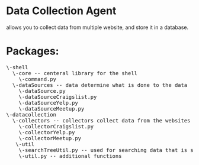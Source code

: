 # Data Collection Agent
allows you to collect data from multiple website, and store it in a database.


# Packages:
<pre>
\-shell 
  \-core -- centeral library for the shell
    \-command.py
  \-dataSources -- data determine what is done to the data
    \-dataSource.py
    \-dataSourceCraigslist.py
    \-dataSourceYelp.py
    \-dataSourceMeetup.py
\-datacollection
  \-collectors -- collectors collect data from the websites they are tied to
    \-collectorCraigslist.py
    \-collectorYelp.py
    \-collectorMeetup.py 
   \-util
    \-searchTreeUtil.py -- used for searching data that is structured like a tree 
    \-util.py -- additional functions 
</pre>
